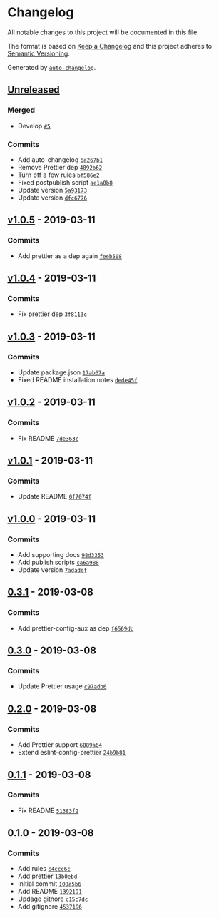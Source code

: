 # Changelog

All notable changes to this project will be documented in this file.

The format is based on [Keep a Changelog](http://keepachangelog.com/en/1.0.0/)
and this project adheres to [Semantic Versioning](http://semver.org/spec/v2.0.0.html).

Generated by [`auto-changelog`](https://github.com/CookPete/auto-changelog).

## [Unreleased](https://github.com/AuxStudio/eslint-config-aux/compare/v1.0.5...HEAD)

### Merged

- Develop [`#5`](https://github.com/AuxStudio/eslint-config-aux/pull/5)

### Commits

- Add auto-changelog [`6a267b1`](https://github.com/AuxStudio/eslint-config-aux/commit/6a267b1d0ba31cd81ff9ec2f9f5e0d7d88478df0)
- Remove Prettier dep [`4892b62`](https://github.com/AuxStudio/eslint-config-aux/commit/4892b62ebf36c047f251e2611843b4e46ce6ce61)
- Turn off a few rules [`bf586e2`](https://github.com/AuxStudio/eslint-config-aux/commit/bf586e25e007bf3ec80761fe584b711dbc785e9b)
- Fixed postpublish script [`ae1a0b8`](https://github.com/AuxStudio/eslint-config-aux/commit/ae1a0b85747c85475f5ce7805ea1cef7aaa28de1)
- Update version [`5a93173`](https://github.com/AuxStudio/eslint-config-aux/commit/5a931735a324e3c498ee40d24f5c61ff5ff46947)
- Update version [`dfc6776`](https://github.com/AuxStudio/eslint-config-aux/commit/dfc67762d7a15f1d65b9811c91e552c75d74a5d6)

## [v1.0.5](https://github.com/AuxStudio/eslint-config-aux/compare/v1.0.4...v1.0.5) - 2019-03-11

### Commits

- Add prettier as a dep again [`feeb508`](https://github.com/AuxStudio/eslint-config-aux/commit/feeb5084b190cb431b2d7fbb6c2b50737275f792)

## [v1.0.4](https://github.com/AuxStudio/eslint-config-aux/compare/v1.0.3...v1.0.4) - 2019-03-11

### Commits

- Fix prettier dep [`3f8113c`](https://github.com/AuxStudio/eslint-config-aux/commit/3f8113cfe84e8987cf4ee7e222fa5d4c34457f01)

## [v1.0.3](https://github.com/AuxStudio/eslint-config-aux/compare/v1.0.2...v1.0.3) - 2019-03-11

### Commits

- Update package.json [`17ab67a`](https://github.com/AuxStudio/eslint-config-aux/commit/17ab67a47c5212fa3c9ff315bfc0ee254b7f05eb)
- Fixed README installation notes [`dede45f`](https://github.com/AuxStudio/eslint-config-aux/commit/dede45f5edb3c883ef9a975befd4219aaf406394)

## [v1.0.2](https://github.com/AuxStudio/eslint-config-aux/compare/v1.0.1...v1.0.2) - 2019-03-11

### Commits

- Fix README [`7de363c`](https://github.com/AuxStudio/eslint-config-aux/commit/7de363c0be428d76f4ffa79f7f2452581be70206)

## [v1.0.1](https://github.com/AuxStudio/eslint-config-aux/compare/v1.0.0...v1.0.1) - 2019-03-11

### Commits

- Update README [`0f7074f`](https://github.com/AuxStudio/eslint-config-aux/commit/0f7074f4c112e925d1446dedbb40324a01bfa574)

## [v1.0.0](https://github.com/AuxStudio/eslint-config-aux/compare/0.3.1...v1.0.0) - 2019-03-11

### Commits

- Add supporting docs [`98d3353`](https://github.com/AuxStudio/eslint-config-aux/commit/98d3353b76183edd24544a8cf3553a484fa42e3c)
- Add publish scripts [`ca6a988`](https://github.com/AuxStudio/eslint-config-aux/commit/ca6a988310d359b6212f4c9265ea905522e98906)
- Update version [`7adadef`](https://github.com/AuxStudio/eslint-config-aux/commit/7adadeff715466d0be5b800cd7aa3c72bb5703ae)

## [0.3.1](https://github.com/AuxStudio/eslint-config-aux/compare/0.3.0...0.3.1) - 2019-03-08

### Commits

- Add prettier-config-aux as dep [`f6569dc`](https://github.com/AuxStudio/eslint-config-aux/commit/f6569dcdc3ec686640663b96a5d16df9486ed38f)

## [0.3.0](https://github.com/AuxStudio/eslint-config-aux/compare/0.2.0...0.3.0) - 2019-03-08

### Commits

- Update Prettier usage [`c97adb6`](https://github.com/AuxStudio/eslint-config-aux/commit/c97adb666008ca66249d9faf1f2594ffc0ee06e4)

## [0.2.0](https://github.com/AuxStudio/eslint-config-aux/compare/0.1.1...0.2.0) - 2019-03-08

### Commits

- Add Prettier support [`6089a64`](https://github.com/AuxStudio/eslint-config-aux/commit/6089a642b64e2d937bb5e67ee7f4cb6c96a317a2)
- Extend eslint-config-prettier [`24b9b81`](https://github.com/AuxStudio/eslint-config-aux/commit/24b9b81bd433c24448cf8e1ff27aae52d5a2f999)

## [0.1.1](https://github.com/AuxStudio/eslint-config-aux/compare/0.1.0...0.1.1) - 2019-03-08

### Commits

- Fix README [`51383f2`](https://github.com/AuxStudio/eslint-config-aux/commit/51383f2ffe3260716c18bf3f9dec7b6143f90446)

## 0.1.0 - 2019-03-08

### Commits

- Add rules [`c4ccc6c`](https://github.com/AuxStudio/eslint-config-aux/commit/c4ccc6c7377aa3b99cea0efd0976494b5ec1e440)
- Add prettier [`13b0ebd`](https://github.com/AuxStudio/eslint-config-aux/commit/13b0ebd2acebe26e4d9f4ddc672aee193c43d3a8)
- Initial commit [`108a5b6`](https://github.com/AuxStudio/eslint-config-aux/commit/108a5b67a5dff87e04d711f4fea5991d1d2b4c9a)
- Add README [`1392191`](https://github.com/AuxStudio/eslint-config-aux/commit/1392191cabeb1f61ff8074896fb99f609cb05498)
- Updage gitnore [`c15c7dc`](https://github.com/AuxStudio/eslint-config-aux/commit/c15c7dcdfab94b880daf993fabb9a5d1df7d1bda)
- Add gitignore [`4537196`](https://github.com/AuxStudio/eslint-config-aux/commit/4537196041b0f1c9309e144a406017156498fa3d)
